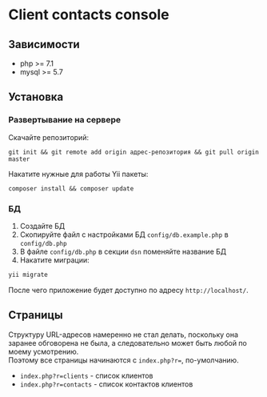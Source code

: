 # Client contacts console

## Зависимости
- php >= 7.1
- mysql >= 5.7

## Установка
### Развертывание на сервере
Скачайте репозиторий:
```
git init && git remote add origin адрес-репозитория && git pull origin master
```

Накатите нужные для работы Yii пакеты:
```
composer install && composer update
```

### БД
1. Создайте БД
2. Скопируйте файл с настройками БД `config/db.example.php` в `config/db.php`
3. В файле `config/db.php` в секции `dsn` поменяйте название БД
4. Накатите миграции:
```bash
yii migrate
```

После чего приложение будет доступно по адресу `http://localhost/`.

## Страницы
Структуру URL-адресов намеренно не стал делать, поскольку она заранее обговорена не была,
а следовательно может быть любой по моему усмотрению.  
Поэтому все страницы начинаются с `index.php?r=`, по-умолчанию.  

- `index.php?r=clients` - список клиентов
- `index.php?r=contacts` - список контактов клиентов
